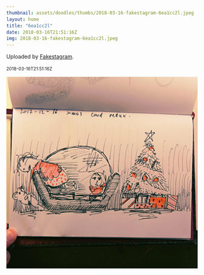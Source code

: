 ```yaml
---
thumbnail: assets/doodles/thumbs/2018-03-16-fakestagram-6ea1cc2l.jpeg
layout: home
title: "6ea1cc2l"
date: 2018-03-16T21:51:16Z
img: 2018-03-16-fakestagram-6ea1cc2l.jpeg
---
```


Uploaded by [Fakestagram](https://github.com/opyate/fakestagram).

<small>2018-03-16T21:51:16Z</small>

![Uploaded by Fakestagram](assets/doodles/original/2018-03-16-fakestagram-6ea1cc2l.jpeg)
